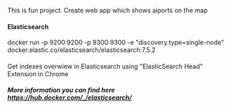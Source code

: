 This is fun project. Create web app which shows aiports on the map


#### Elasticsearch
docker run -p 9200:9200 -p 9300:9300 -e "discovery.type=single-node" docker.elastic.co/elasticsearch/elasticsearch:7.5.2


####
Get indexes overwiew in Elasticsearch using "ElasticSearch Head" Extension in Chrome


##### More information you can find here https://hub.docker.com/_/elasticsearch/



